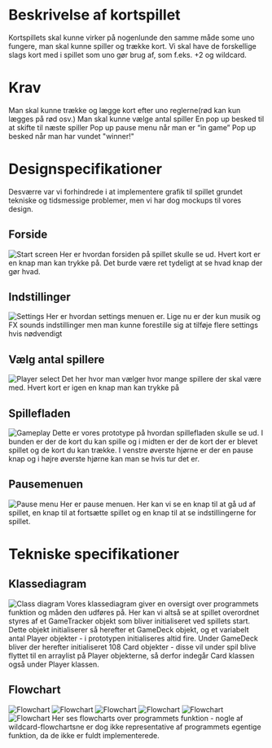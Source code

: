 # Beskrivelse af kortspillet 
Kortspillets skal kunne virker på nogenlunde den samme måde some uno fungere, man skal kunne spiller og trække kort. Vi skal have de forskellige slags kort med i spillet som uno gør brug af, som f.eks. +2 og wildcard.

# Krav
Man skal kunne trække og lægge kort efter uno reglerne(rød kan kun lægges på rød osv.) 
Man skal kunne vælge antal spiller
En pop up besked til at skifte til næste spiller
Pop up pause menu når man er “in game” 
Pop up besked når man har vundet "winner!"

# Designspecifikationer
Desværre var vi forhindrede i at implementere grafik til spillet grundet tekniske og tidsmessige problemer, men vi har dog mockups til vores design.
## Forside
![Start screen](https://github.com/QuirkyTurtle101/uno/blob/main/asset/The_real_start_screec.png)
Her er hvordan forsiden på spillet skulle se ud. Hvert kort er en knap man kan trykke på. Det burde være ret tydeligt at se hvad knap der gør hvad.

## Indstillinger
![Settings](https://github.com/QuirkyTurtle101/uno/blob/main/asset/No_both.png)
Her er hvordan settings menuen er. Lige nu er der kun musik og FX sounds indstillinger men man kunne forestille sig at tilføje flere settings hvis nødvendigt

## Vælg antal spillere
![Player select](https://github.com/QuirkyTurtle101/uno/blob/main/asset/Player_slecet.png)
Det her hvor man vælger hvor mange spillere der skal være med. Hvert kort er igen en knap man kan trykke på

## Spillefladen
![Gameplay](https://github.com/QuirkyTurtle101/uno/blob/main/asset/2_player_game.png)
Dette er vores prototype på hvordan spillefladen skulle se ud. I bunden er der de kort du kan spille og i midten er der de kort der er blevet spillet og de kort du kan trække. I venstre øverste hjørne er der en pause knap og i højre øverste hjørne kan man se hvis tur det er. 

## Pausemenuen
![Pause menu](https://github.com/QuirkyTurtle101/uno/blob/main/asset/2_player_game_with_menu_1.png)
Her er pause menuen. Her kan vi se en knap til at gå ud af spillet, en knap til at fortsætte spillet og en knap til at se indstillingerne for spillet. 

# Tekniske specifikationer
## Klassediagram
![Class diagram](https://github.com/QuirkyTurtle101/uno/blob/main/asset/uno%20class%20diagram.png)
Vores klassediagram giver en oversigt over programmets funktion og måden den udføres på. Her kan vi altså se at spillet overordnet styres af et GameTracker objekt som bliver initialiseret ved spillets start. Dette objekt initialiserer så herefter et GameDeck objekt, og et variabelt antal Player objekter - i prototypen initialiseres altid fire. Under GameDeck bliver der herefter initialiseret 108 Card objekter - disse vil under spil blive flyttet til en arraylist på Player objekterne, så derfor indegår Card klassen også under Player klassen.

## Flowchart
![Flowchart](https://github.com/QuirkyTurtle101/uno/blob/main/asset/flowchart.png)
![Flowchart](https://github.com/QuirkyTurtle101/uno/blob/main/asset/flowchart%20skip.png)
![Flowchart](https://github.com/QuirkyTurtle101/uno/blob/main/asset/flowchart%20reverse.png)
![Flowchart](https://github.com/QuirkyTurtle101/uno/blob/main/asset/flowchart%20plus%20two.png)
![Flowchart](https://github.com/QuirkyTurtle101/uno/blob/main/asset/flowchart%20plus%20four.png)
![Flowchart](https://github.com/QuirkyTurtle101/uno/blob/main/asset/flowchart%20wild.png)
Her ses flowcharts over programmets funktion - nogle af wildcard-flowchartsne er dog ikke representative af programmets egentige funktion, da de ikke er fuldt implementerede.